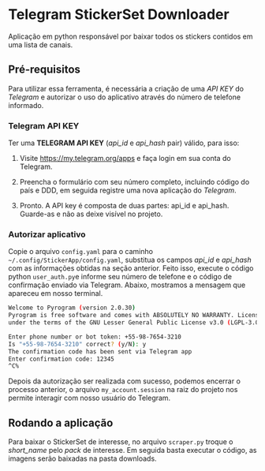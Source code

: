 # Telegram StickerSet Downloader

Aplicação em python responsável por baixar todos os stickers contidos em uma lista de canais.

## Pré-requisitos

Para utilizar essa ferramenta, é necessária a criação de uma *API KEY* do *Telegram* e autorizar o uso do aplicativo através do número de telefone informado.

### Telegram API KEY
Ter uma **TELEGRAM API KEY** (*api_id* e *api_hash* pair) válido, para isso:

1. Visite https://my.telegram.org/apps e faça login em sua conta do Telegram.

2. Preencha o formulário com seu número completo, incluindo código do país e DDD, em seguida registre uma nova aplicação do *Telegram*.

3. Pronto. A API key é composta de duas partes: api_id e api_hash. Guarde-as e não as deixe visível no projeto.

### Autorizar aplicativo

Copie o arquivo `config.yaml` para o caminho ` ~/.config/StickerApp/config.yaml`, substitua os campos *api_id* e *api_hash* com as informações obtidas na seção anterior. Feito isso, execute o código python `user_auth.py`e informe seu número de telefone e o código de confirmação enviado via Telegram. Abaixo, mostramos a mensagem que apareceu em nosso terminal.

```bash
Welcome to Pyrogram (version 2.0.30)
Pyrogram is free software and comes with ABSOLUTELY NO WARRANTY. Licensed
under the terms of the GNU Lesser General Public License v3.0 (LGPL-3.0).

Enter phone number or bot token: +55-98-7654-3210
Is "+55-98-7654-3210" correct? (y/N): y
The confirmation code has been sent via Telegram app
Enter confirmation code: 12345
^C% 
```

Depois da autorização ser realizada com sucesso, podemos encerrar o processo anterior, o arquivo `my_account.session` na raiz do projeto nos permite interagir com nosso usuário do Telegram.


## Rodando a aplicação

Para baixar o StickerSet de interesse, no arquivo `scraper.py` troque o *short_name* pelo *pack* de interesse. Em seguida basta executar o código, as imagens serão baixadas na pasta downloads.